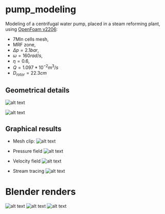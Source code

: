 # pump_modeling
Modeling of a centrifugal water pump, placed in a steam reforming plant, using [OpenFoam v2206](https://www.openfoam.com/news/main-news/openfoam-v2206):
- 7Mln cells mesh,
- MRF zone, 
- $\Delta p = 2.1 bar$,
- $\omega = 160 rad/s$,
- $\eta = 0.6$,
- $Q = 1.097*10^{-2} m^3/s$
- $D_{rotor} = 22.3cm$

## Geometrical details
![alt text](https://github.com/sommaa/pump_modeling/blob/main/images/Rotor.jpeg)

![alt text](https://github.com/sommaa/pump_modeling/blob/main/images/casing.jpeg)

## Graphical results
- Mesh clip:
![alt text](https://github.com/sommaa/pump_modeling/blob/main/images/PUMP_mesh.png)

- Pressure field
![alt text](https://github.com/sommaa/pump_modeling/blob/main/images/PUMP_pressure.png)

- Velocity field
![alt text](https://github.com/sommaa/pump_modeling/blob/main/images/PUMP_vel.png)

- Stream tracing
![alt text](https://github.com/sommaa/pump_modeling/blob/main/images/PUMP_steamtrac.png)

# Blender renders
![alt text](https://github.com/sommaa/pump_modeling/blob/main/images/girante%202.png)
![alt text](https://github.com/sommaa/pump_modeling/blob/main/images/girante%20e%20vol.png)
![alt text](https://github.com/sommaa/pump_modeling/blob/main/images/voluta%202.png)
